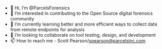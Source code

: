- 👋 Hi, I’m @ParcelsForensics
- 👀 I’m interested in contributing to the Open Source digital forensics community
- 🌱 I’m currently learning better and more efficient ways to collect data from remote endpoints for analysis 
- 💞️ I’m looking to collaborate on tool testing, design, and development
- 📫 How to reach me - Scott Pearson/spearson@parcelsinc.com

